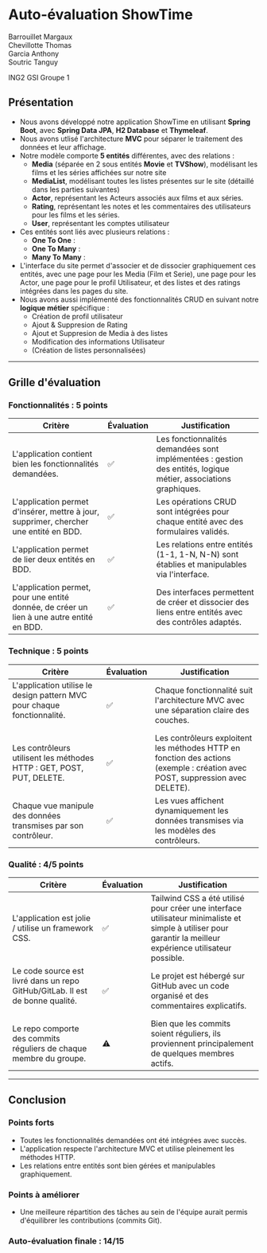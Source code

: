 # Auto-évaluation ShowTime

Barrouillet Margaux  
Chevillotte Thomas  
Garcia Anthony  
Soutric Tanguy  
  
  ING2 GSI Groupe 1

## Présentation

- Nous avons développé notre application ShowTime en utilisant **Spring Boot**, avec **Spring Data JPA**, **H2 Database** et **Thymeleaf**.
- Nous avons utlisé l'architecture **MVC** pour séparer le traitement des données et leur affichage.
- Notre modèle comporte **5 entités** différentes, avec des relations :
  - **Media** (séparée en 2 sous entités **Movie** et **TVShow**), modélisant les films et les séries affichées sur notre site
  - **MediaList**, modélisant toutes les listes présentes sur le site (détaillé dans les parties suivantes) 
  - **Actor**, représentant les Acteurs associés aux films et aux séries.
  - **Rating**, représentant les notes et les commentaires des utilisateurs pour les films et les séries.
  - **User**, représentant les comptes utilisateur
- Ces entités sont liés avec plusieurs relations : 
  - **One To One** : 
  - **One To Many** : 
  - **Many To Many** :
- L'interface du site permet d'associer et de dissocier graphiquement ces entités, avec une page pour les Media (Film et Serie), une page pour les Actor, une page pour le profil Utilisateur, et des listes et des ratings intégrées dans les pages du site.
- Nous avons aussi implémenté des fonctionnalités CRUD en suivant notre **logique métier** spécifique : 
  - Création de profil utilisateur 
  - Ajout & Suppresion de Rating
  - Ajout et Suppresion de Media à des listes 
  - Modification des informations Utilisateur
  - (Création de listes personnalisées)

---

## Grille d'évaluation

### Fonctionnalités : **5 points**

| Critère | Évaluation | Justification |
|---------|------------|---------------|
| L'application contient bien les fonctionnalités demandées. | ✅ | Les fonctionnalités demandées sont implémentées : gestion des entités, logique métier, associations graphiques. |
| L'application permet d'insérer, mettre à jour, supprimer, chercher une entité en BDD. | ✅ | Les opérations CRUD sont intégrées pour chaque entité avec des formulaires validés. |
| L'application permet de lier deux entités en BDD. | ✅ | Les relations entre entités (1-1, 1-N, N-N) sont établies et manipulables via l'interface. |
| L'application permet, pour une entité donnée, de créer un lien à une autre entité en BDD. | ✅ | Des interfaces permettent de créer et dissocier des liens entre entités avec des contrôles adaptés. |

### Technique : **5 points**

| Critère | Évaluation | Justification |
|---------|------------|---------------|
| L'application utilise le design pattern MVC pour chaque fonctionnalité. &nbsp;&nbsp;&nbsp;&nbsp;&nbsp;&nbsp;&nbsp;&nbsp;&nbsp;&nbsp;&nbsp;&nbsp;&nbsp;&nbsp;&nbsp;&nbsp;&nbsp;&nbsp;&nbsp;&nbsp;&nbsp;&nbsp;&nbsp;&nbsp;&nbsp;&nbsp;&nbsp;&nbsp;&nbsp;| ✅ | Chaque fonctionnalité suit l'architecture MVC avec une séparation claire des couches. |
| Les contrôleurs utilisent les méthodes HTTP : GET, POST, PUT, DELETE. | ✅ | Les contrôleurs exploitent les méthodes HTTP en fonction des actions (exemple : création avec POST, suppression avec DELETE). |
| Chaque vue manipule des données transmises par son contrôleur. | ✅ | Les vues affichent dynamiquement les données transmises via les modèles des contrôleurs. |

### Qualité : **4/5 points**

| Critère | Évaluation | Justification |
|---------|------------|---------------|
| L'application est jolie / utilise un framework CSS. | ✅ | Tailwind CSS a été utilisé pour créer une interface utilisateur minimaliste et simple à utiliser pour garantir la meilleur expérience utilisateur possible. |
| Le code source est livré dans un repo GitHub/GitLab. Il est de bonne qualité. &nbsp;&nbsp;&nbsp;&nbsp;&nbsp;&nbsp;&nbsp;&nbsp;&nbsp;&nbsp;&nbsp;&nbsp;&nbsp;&nbsp;&nbsp;&nbsp;&nbsp;&nbsp;&nbsp;&nbsp;| ✅ | Le projet est hébergé sur GitHub avec un code organisé et des commentaires explicatifs. |
| Le repo comporte des commits réguliers de chaque membre du groupe. | ⚠️ | Bien que les commits soient réguliers, ils proviennent principalement de quelques membres actifs. |

---

## Conclusion

### Points forts
- Toutes les fonctionnalités demandées ont été intégrées avec succès.  
- L'application respecte l'architecture MVC et utilise pleinement les méthodes HTTP.  
- Les relations entre entités sont bien gérées et manipulables graphiquement.  

### Points à améliorer
- Une meilleure répartition des tâches au sein de l'équipe aurait permis d'équilibrer les contributions (commits Git).  

### Auto-évaluation finale : **14/15**
